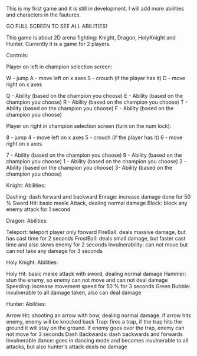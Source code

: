 This is my first game and it is still in development. I will add more abilities and characters in the fautures.

GO FULL SCREEN TO SEE ALL ABILITIES!

This game is about 2D arena fighting: Knight, Dragon, HolyKnight and Hunter. Currently it is a game for 2 players.


Controls:

Player on left in champion selection screen:

W - jump
A - move left on x axes
S - crouch (if the player has it)
D - move right on x axes

Q - Ability (based on the champion you choose)
E - Ability (based on the champion you choose)
R - Ability (based on the champion you choose)
T - Ability (based on the champion you choose)
F - Ability (based on the champion you choose)



Player on right in champion  selection screen (turn on the num lock):

8 - jump
4 - move left on x axes
5 - crouch (if the player has it)
6 - move right on x axes

7 - Ability (based on the champion you choose)
9 - Ability (based on the champion you choose)
1 - Ability (based on the champion you choose)
2 -Ability (based on the champion you choose)
3- Ability (based on the champion you choose)

Knight:
Abilities:

Dashing: dash forward and backward
Enrage:  increase damage done for 50 %
Sword Hit: basic meele Attack, dealing normal damage
Block: block any enemy attack for 1 second

Dragon:
Abilities:

Teleport: teleport player only forward
FireBall: deals massive damage, but has cast time for 2 seconds
FrostBall: deals small damage, but faster cast time and also slows enemy for 2 seconds
Invulnerability: can not move but can not take any damage for 3 seconds

Holy Knight:
Abilities:

Holy Hit: basic melee attack with sword, dealing normal damage
Hammer: stun the enemy, so enemy can not move and can not deal damage
Speeding: increase movement speed for 50 % for 3 seconds
Green Bubble: invulnerable to all damage taken, also can deal damage

Hunter:
Abilities:

Arrow Hit: shooting an arrow with bow, dealing normal damage. if arrow hits enemy, enemy will be knocked back
Trap: fires a trap, if the trap hits the ground it will stay on the ground. if enemy goes over the trap, enemy can not move for 3 seconds
Dash Backwards: dash backwards and forwards
Invulnerable dance: goes in dancing mode and becomes invulnerable to all attacks, but also hunter's attack deals no damage
